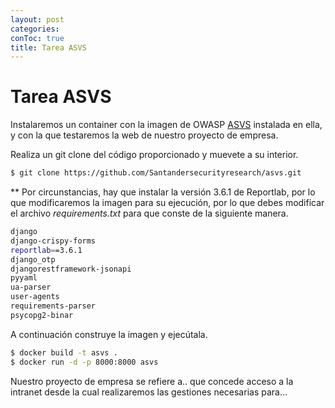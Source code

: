 ```yaml
---
layout: post
categories: 
conToc: true
title: Tarea ASVS
---
```




# Tarea ASVS




Instalaremos un container con la imagen de OWASP [ASVS](https://github.com/Santandersecurityresearch/asvs)  instalada en ella, y con la que testaremos la web de nuestro proyecto de empresa.

Realiza un git clone del código proporcionado y muevete a su interior.


```bash
$ git clone https://github.com/Santandersecurityresearch/asvs.git
```
** Por circunstancias, hay que instalar la versión 3.6.1 de Reportlab, por lo que modificaremos la imagen para su ejecución, por lo que debes modificar el archivo _requirements.txt_ para que conste de la siguiente manera.
```bash
django
django-crispy-forms
reportlab==3.6.1
django_otp
djangorestframework-jsonapi
pyyaml
ua-parser
user-agents
requirements-parser
psycopg2-binar
```

A continuación construye la imagen y ejecútala.
```bash
$ docker build -t asvs .  
$ docker run -d -p 8000:8000 asvs
```




Nuestro proyecto de empresa se refiere a..    que concede acceso a la intranet desde la cual realizaremos las gestiones necesarias para…

